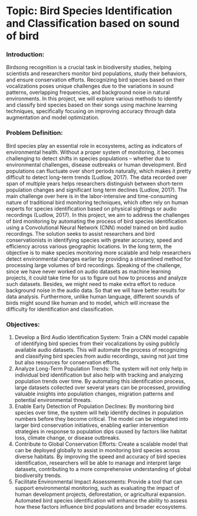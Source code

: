 # Topic: Bird Species Identification and Classification based on sound of bird 

### Introduction:  
Birdsong recognition is a crucial task in biodiversity studies, helping scientists and 
researchers monitor bird populations, study their behaviors, and ensure conservation 
efforts. Recognizing bird species based on their vocalizations poses unique challenges 
due to the variations in sound patterns, overlapping frequencies, and background 
noise in natural environments. In this project, we will explore various methods to 
identify and classify bird species based on their songs using machine learning 
techniques, specifically focusing on improving accuracy through data augmentation 
and model optimization. 
### Problem Definition:  
Bird species play an essential role in ecosystems, acting as indicators of 
environmental health. Without a proper system of monitoring, it becomes 
challenging to detect shifts in species populations – whether due to environmental 
challenges, disease outbreaks or human development. Bird populations can fluctuate 
over short periods naturally, which makes it pretty difficult to detect long-term 
trends (Ludlow, 2017). The data recorded over span of multiple years helps 
researchers distinguish between short-term population changes and significant long
term declines (Ludlow, 2017). The main challenge over here is in the labor-intensive 
and time-consuming nature of traditional bird monitoring techniques, which often 
rely on human experts for species identification based on physical sightings or audio 
recordings (Ludlow, 2017). 
In this project, we aim to address the challenges of bird monitoring by automating 
the process of bird species identification using a Convolutional Neural Network (CNN) 
model trained on bird audio recordings. The solution seeks to assist researchers and 
bird conservationists in identifying species with greater accuracy, speed and 
efficiency across various geographic locations. In the long term, the objective is to 
make species monitoring more scalable and help researchers detect environmental 
changes earlier by providing a streamlined method for processing large volumes of 
bird recordings. 
Speaking of the challenge, since we have never worked on audio datasets as machine learning projects, it could take time for us to figure out how to process and analyze 
such datasets. Besides, we might need to make extra effort to reduce background 
noise in the audio data. So that we will have better results for data analysis. 
Furthermore, unlike human language, different sounds of birds might sound like 
human and to model, which will increase the difficulty for identification and 
classification.

### Objectives: 
1. Develop a Bird Audio Identification System: Train a CNN model capable of 
identifying bird species from their vocalizations by using publicly available 
audio datasets. This will automate the process of recognizing and classifying 
bird species from audio recordings, saving not just time but also resources for 
conservation efforts. 
2. Analyze Long-Term Population Trends: The system will not only help in 
individual bird identification but also help with tracking and analyzing 
population trends over time. By automating this identification process, large 
datasets collected over several years can be processed, providing valuable 
insights into population changes, migration patterns and potential 
environmental threats. 
3. Enable Early Detection of Population Declines: By monitoring bird species 
over time, the system will help identify declines in population numbers before 
they become critical. The model can be integrated into larger bird 
conservation initiatives, enabling earlier intervention strategies in response to 
population dips caused by factors like habitat loss, climate change, or disease 
outbreaks. 
4. Contribute to Global Conservation Efforts: Create a scalable model that can 
be deployed globally to assist in monitoring bird species across diverse 
habitats. By improving the speed and accuracy of bird species identification, 
researchers will be able to manage and interpret large datasets, contributing 
to a more comprehensive understanding of global biodiversity trends. 
5. Facilitate Environmental Impact Assessments: Provide a tool that can support environmental monitoring, such as evaluating the impact of human 
development projects, deforestation, or agricultural expansion. Automated 
bird species identification will enhance the ability to assess how these factors 
influence bird populations and broader ecosystems.



